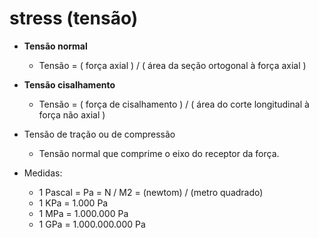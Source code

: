 # stress (tensão)

- **Tensão normal**
     - Tensão = ( força axial ) / ( área da seção ortogonal à força axial )

- **Tensão cisalhamento**
     - Tensão = ( força de cisalhamento ) / ( área do corte longitudinal à força não axial )

- Tensão de tração ou de compressão
     - Tensão normal que comprime o eixo do receptor da força.

- Medidas:
    - 1 Pascal = Pa = N / M2 = (newtom) / (metro quadrado)
    - 1 KPa = 1.000 Pa
    - 1 MPa = 1.000.000 Pa
    - 1 GPa = 1.000.000.000 Pa 